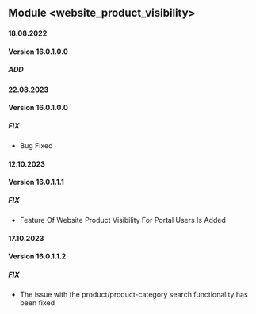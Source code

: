 ## Module <website_product_visibility>

#### 18.08.2022
#### Version 16.0.1.0.0
##### ADD

#### 22.08.2023
#### Version 16.0.1.0.0
##### FIX
- Bug Fixed 

#### 12.10.2023
#### Version 16.0.1.1.1
##### FIX
- Feature Of Website Product Visibility For Portal Users Is Added

#### 17.10.2023
#### Version 16.0.1.1.2
##### FIX
- The issue with the product/product-category search functionality has been fixed
